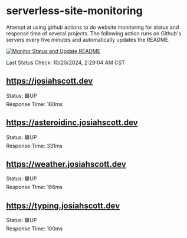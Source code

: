 # serverless-site-monitoring
Attempt at using github actions to do website monitoring for status and response time of several projects. The following action runs on Github's servers every five minutes and automatically updates the README.  

[![Monitor Status and Update README](https://github.com/JosiahSco/serverless-site-monitoring/actions/workflows/monitor.yaml/badge.svg)](https://github.com/JosiahSco/serverless-site-monitoring/actions/workflows/monitor.yaml)

Last Status Check: 10/20/2024, 2:29:04 AM CST

## https://josiahscott.dev
Status: 🟩UP  
Response Time: 180ms

## https://asteroidinc.josiahscott.dev
Status: 🟩UP  
Response Time: 331ms

## https://weather.josiahscott.dev
Status: 🟩UP  
Response Time: 166ms

## https://typing.josiahscott.dev
Status: 🟩UP  
Response Time: 100ms

